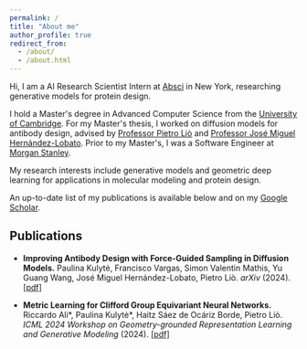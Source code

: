 ```yaml
---
permalink: /
title: "About me"
author_profile: true
redirect_from: 
  - /about/
  - /about.html
---
```

Hi, I am a AI Research Scientist Intern at [Absci](https://absci.com/) in New York, researching generative models for protein design.

I hold a Master's degree in Advanced Computer Science from the [University of Cambridge](https://www.cst.cam.ac.uk/). For my Master's thesis, I worked on diffusion models for antibody design, advised by [Professor Pietro Liò](https://scholar.google.com/citations?user=4YhNJBEAAAAJ&hl=en) and [Professor José Miguel Hernández-Lobato](https://scholar.google.com/citations?user=BEBccCQAAAAJ&hl=en). Prior to my Master's, I was a Software Engineer at [Morgan Stanley](https://www.morganstanley.com/).

My research interests include generative models and geometric deep learning for applications in molecular modeling and protein design.

An up-to-date list of my publications is available below and on my [Google Scholar](https://scholar.google.com/citations?user=izbFB5YAAAAJ&hl=en).

Publications
------

- **Improving Antibody Design with Force-Guided Sampling in Diffusion Models.** Paulina Kulytė, Francisco Vargas, Simon Valentin Mathis, Yu Guang Wang, José Miguel Hernández-Lobato, Pietro Liò. _arXiv_ (2024). [\[pdf\]](https://arxiv.org/pdf/2406.05832)

- **Metric Learning for Clifford Group Equivariant Neural Networks.** Riccardo Ali\*, Paulina Kulytė\*, Haitz Sáez de Ocáriz Borde, Pietro Liò. _ICML 2024 Workshop on Geometry-grounded Representation Learning and Generative Modeling_ (2024). [\[pdf\]](https://arxiv.org/pdf/2407.09926)

